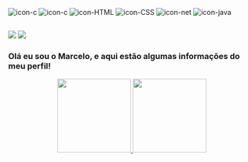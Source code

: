 
<div style="display: inline_block"><br>
  <img align="center" alt="icon-c" src="https://img.shields.io/badge/C-00599C?style=for-the-badge&logo=c&logoColor=white.svg">
  <img align="center" alt="icon-c" src="https://img.shields.io/badge/C%23-239120?style=for-the-badge&logo=c-sharp&logoColor=white.svg">
  <img align="center" alt="icon-HTML" src="https://img.shields.io/badge/HTML5-E34F26?style=for-the-badge&logo=html5&logoColor=white">
  <img align="center" alt="icon-CSS" src="https://img.shields.io/badge/CSS-239120?&style=for-the-badge&logo=css3&logoColor=white.svg">
  <img align="center" alt="icon-net" src="https://img.shields.io/badge/.NET-5C2D91?style=for-the-badge&logo=.net&logoColor=white">
  <img align="center" alt="icon-java" src="https://img.shields.io/badge/Java-ED8B00?style=for-the-badge&logo=java&logoColor=white">
</div>
  
  ##
 
<div> 
  <a href = "mailto:marcelomf.0071@gmail.com"><img src="https://img.shields.io/badge/-Gmail-%23333?style=for-the-badge&logo=gmail&logoColor=white" target="_blank"></a>
  <a href="https://www.linkedin.com/in/marcelo--martins-ferreira/" target="_blank"><img src="https://img.shields.io/badge/LinkedIn-0077B5?style=for-the-badge&logo=linkedin&logoColor=white"></a> 
  
  ### Olá eu sou o Marcelo, e aqui estão algumas informações do meu perfil!
<div align="center">
  <a href="https://github.com/MarceloMFerreira">
  <img height="150em" src="https://github-readme-stats.vercel.app/api?username=MarceloMFerreira&show_icons=true&theme=dracula&include_all_commits=true&count_private=true"/>
  <img height="150em" src="https://github-readme-stats.vercel.app/api/top-langs/?username=MarceloMFerreira&layout=compact&langs_count=7&theme=dracula"/>
</div>
 

</div>
